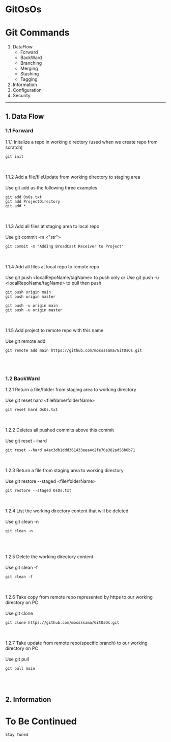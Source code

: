 GitOsOs <a name="TOP"></a>
===================
# **Git Commands**
1. DataFlow
    - Forward
    - BackWard  
    - Branching
    - Merging
    - Stashing
    - Tagging
2. Information
3. Configuration
4. Security

- - - - 
## 1. Data Flow
### 1.1 Forward 
1.1.1 Initalize a repo in working directory (used when we create repo from scratch)
    
    git init

<br/><br/>
1.1.2 Add a file/fileUpdate from working directory to staging area<br/><br/>
Use git add <fileName> as the following three examples

    git add OsOs.txt
    git add ProjectDirectory
    git add *
    
<br/><br/>
1.1.3 Add all files at staging area to local repo<br/><br/>
Use git commit -m <"str"> 

    git commit -m "Adding BroadCast Receiver to Project"
    
<br/><br/>
1.1.4 Add all files at local repo to remote repo<br/><br/>
Use git push <remoteRepoName> <localRepoName/tagName>   to push only
or
Use git push -u <remoteRepoName> <localRepoName/tagName> to pull then push
    
    git push origin main
    git push origin master
        
    git push -u origin main
    git push -u origin master
    
<br/><br/>
1.1.5 Add project to remote repo with this name<br/><br/> 
Use git remote add <remoteRepoName> <https> 
    
    git remote add main https://github.com/mossssama/GitOsOs.git
    
<br/><br/>

### 1.2 BackWard
1.2.1 Return a file/folder from staging area to working directory<br/><br/>
Use git reset hard <fileName/folderName>

    git reset hard OsOs.txt
   
<br/><br/>
1.2.2 Deletes all pushed commits above this commit<br/><br/> 
Use git reset --hard <hashCodeOfCommitYouWantItToBeLastCommit>

    git reset --hard a4ec3db1ddd361433eea4c2fe70a382ad56b0b71

<br/><br/>
1.2.3 Return a file from staging area to working directory<br/><br/>
Use git restore --staged <file/folderName>

    git restore --staged OsOs.txt

<br/><br/>
1.2.4 List the working directory content that will be deleted<br/><br/>
Use git clean -n

    git clean -n
    
<br/><br/>    
1.2.5 Delete the working directory content<br/><br/>
Use git clean -f

    git clean -f
    
<br/><br/> 
1.2.6 Take copy from remote repo represented by https to our working directory on PC<br/><br/>
Use git clone <https>

    git clone https://github.com/mossssama/GitOsOs.git

<br><br/>
1.2.7 Take update from remote repo(specific branch) to our working directory on PC<br/><br/>
Use git pull <branchName>

    git pull main

<br><br/>

## 2. Information 
    
# To Be Continued #

    Stay Tuned

